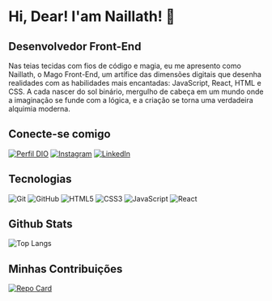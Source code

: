 # Hi, Dear! I'am Naillath! 👋

## Desenvolvedor Front-End

Nas teias tecidas com fios de código e magia, eu me apresento como Naillath, o Mago Front-End, um artífice das dimensões digitais que desenha realidades com as habilidades mais encantadas: JavaScript, React, HTML e CSS. A cada nascer do sol binário, mergulho de cabeça em um mundo onde a imaginação se funde com a lógica, e a criação se torna uma verdadeira alquimia moderna.

## Conecte-se comigo

[![Perfil DIO](https://img.shields.io/badge/-Meu%20Perfil%20na%20DIO-30A3DC?style=for-the-badge)](https://www.dio.me/users/naillath_dev)
[![Instagram](https://img.shields.io/badge/Instagram-000?style=for-the-badge&logo=instagram)](https://www.instagram.com/naillath/)
[![LinkedIn](https://img.shields.io/badge/-LinkedIn-000?style=for-the-badge&logo=linkedin&logoColor=30A3DC)](https://www.linkedin.com/in/luka2777/)



## Tecnologias

![Git](https://img.shields.io/badge/git-000.svg?style=for-the-badge&logo=git&logoColor=white) 
![GitHub](https://img.shields.io/badge/github-000.svg?style=for-the-badge&logo=github&logoColor)
![HTML5](https://img.shields.io/badge/HTML-000?style=for-the-badge&logo=html5)
![CSS3](https://img.shields.io/badge/CSS3-000?style=for-the-badge&logo=css3&logoColor=264CE4)
![JavaScript](https://img.shields.io/badge/javascript-000?style=for-the-badge&logo=javascript&logoColor)
![React](https://img.shields.io/badge/react-000?style=for-the-badge&logo=react&logoColor)


## Github Stats
![Top Langs](https://github-readme-stats-git-masterrstaa-rickstaa.vercel.app/api/top-langs/?username=naillath&bg_color=000&border_color=30A3DC&title_color=E94D5F&text_color=FFF)

## Minhas Contribuições 

[![Repo Card](https://github-readme-stats.vercel.app/api/pin/?username=naillath&repo=dio-lab-open-source&bg_color=000&border_color=30A3DC&show_icons=true&icon_color=30A3DC&title_color=E94D5F&text_color=FFF)](https://github.com/naillath/dio-lab-open-source.git)
